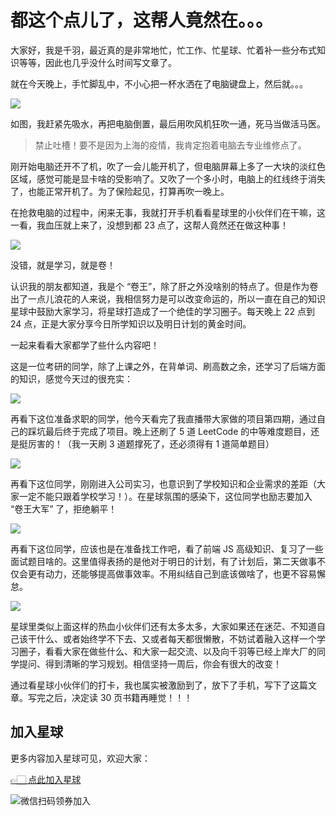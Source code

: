 # 都这个点儿了，这帮人竟然在。。。

大家好，我是千羽，最近真的是非常地忙，忙工作、忙星球、忙着补一些分布式知识等等，因此也几乎没什么时间写文章了。

就在今天晚上，手忙脚乱中，不小心把一杯水洒在了电脑键盘上，然后就。。。

![](https://www.codefather.cn/img/WX20220414-231028@2x.png)

如图，我赶紧先吸水，再把电脑倒置，最后用吹风机狂吹一通，死马当做活马医。

> 禁止吐槽！要不是因为上海的疫情，我肯定抱着电脑去专业维修点了。

刚开始电脑还开不了机，吹了一会儿能开机了，但电脑屏幕上多了一大块的淡红色区域，感觉可能是显卡啥的受影响了。又吹了一个多小时，电脑上的红线终于消失了，也能正常开机了。为了保险起见，打算再吹一晚上。

在抢救电脑的过程中，闲来无事，我就打开手机看看星球里的小伙伴们在干嘛，这一看，我血压就上来了，没想到都 23 点了，这帮人竟然还在做这种事！

![](https://www.codefather.cn/img/image-20220414231849678.png)

没错，就是学习，就是卷！

认识我的朋友都知道，我是个 “卷王”，除了肝之外没啥别的特点了。但是作为卷出了一点儿浪花的人来说，我相信努力是可以改变命运的，所以一直在自己的知识星球中鼓励大家学习，将星球打造成了一个绝佳的学习圈子。每天晚上 22 点到 24 点，正是大家分享今日所学知识以及明日计划的黄金时间。

一起来看看大家都学了些什么内容吧！

这是一位考研的同学，除了上课之外，在背单词、刷高数之余，还学习了后端方面的知识，感觉今天过的很充实：

![](https://www.codefather.cn/img/image-20220414232342507.png)

再看下这位准备求职的同学，他今天看完了我直播带大家做的项目第四期，通过自己的踩坑最后终于完成了项目。晚上还刷了 5 道 LeetCode 的中等难度题目，还是挺厉害的！（我一天刷 3 道题撑死了，还必须得有 1 道简单题目）

![](https://www.codefather.cn/img/image-20220414232453512.png)

再看下这位同学，刚刚进入公司实习，也意识到了学校知识和企业需求的差距（大家一定不能只跟着学校学习！）。在星球氛围的感染下，这位同学也励志要加入 “卷王大军” 了，拒绝躺平！

![](https://www.codefather.cn/img/image-20220414232808630.png)

再看下这位同学，应该也是在准备找工作吧，看了前端 JS 高级知识、复习了一些面试题目啥的。这里值得表扬的是他对于明日的计划，有了计划后，第二天做事不仅会更有动力，还能够提高做事效率。不用纠结自己到底该做啥了，也更不容易懈怠。

![](https://www.codefather.cn/img/image-20220414233103189.png)

星球里类似上面这样的热血小伙伴们还有太多太多，大家如果还在迷茫、不知道自己该干什么、或者始终学不下去、又或者每天都很懒散，不妨试着融入这样一个学习圈子，看看大家在做些什么、和大家一起交流、以及向千羽等已经上岸大厂的同学提问、得到清晰的学习规划。相信坚持一周后，你会有很大的改变！

通过看星球小伙伴们的打卡，我也属实被激励到了，放下了手机，写下了这篇文章。写完之后，决定读 30 页书籍再睡觉！！！


## 加入星球

更多内容加入星球可见，欢迎大家：

[👉🏻 点此加入星球](https://yuyuanweb.feishu.cn/wiki/SDtMwjR1DituVpkz5MLc3fZLnzb)

![微信扫码领券加入](https://www.codefather.cn/img/%E7%9F%A5%E8%AF%86%E6%98%9F%E7%90%83%E6%89%AB%E7%A0%81.jpeg)
